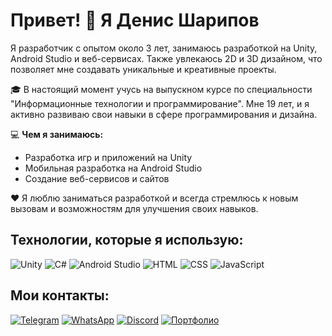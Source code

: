 # Привет! 👋 Я Денис Шарипов

Я разработчик с опытом около 3 лет, занимаюсь разработкой на Unity, Android Studio и веб-сервисах. Также увлекаюсь 2D и 3D дизайном, что позволяет мне создавать уникальные и креативные проекты.

🎓 В настоящий момент учусь на выпускном курсе по специальности "Информационные технологии и программирование". Мне 19 лет, и я активно развиваю свои навыки в сфере программирования и дизайна.

💻 **Чем я занимаюсь:**
- Разработка игр и приложений на Unity
- Мобильная разработка на Android Studio
- Создание веб-сервисов и сайтов

❤️ Я люблю заниматься разработкой и всегда стремлюсь к новым вызовам и возможностям для улучшения своих навыков.

## Технологии, которые я использую:
![Unity](https://img.shields.io/badge/-Unity-100000?style=flat-square&logo=unity&logoColor=white)
![C#](https://img.shields.io/badge/-C%23-239120?style=flat-square&logo=c-sharp&logoColor=white)
![Android Studio](https://img.shields.io/badge/-Android%20Studio-3DDC84?style=flat-square&logo=android-studio&logoColor=white)
![HTML](https://img.shields.io/badge/-HTML-E34F26?style=flat-square&logo=html5&logoColor=white)
![CSS](https://img.shields.io/badge/-CSS-1572B6?style=flat-square&logo=css3&logoColor=white)
![JavaScript](https://img.shields.io/badge/-JavaScript-F7DF1E?style=flat-square&logo=javascript&logoColor=black)

## Мои контакты:
[![Telegram](https://img.shields.io/badge/Telegram-2CA5E0?style=for-the-badge&logo=telegram&logoColor=white)](https://t.me/BaLastlll) 
[![WhatsApp](https://img.shields.io/badge/WhatsApp-25D366?style=for-the-badge&logo=whatsapp&logoColor=white)](https://wa.me/89151441026) 
[![Discord](https://img.shields.io/badge/Discord-5865F2?style=for-the-badge&logo=discord&logoColor=white)](https://discord.com/channels/@balast228) 
[![Портфолио](https://img.shields.io/badge/Портфолио-000000?style=for-the-badge&logo=about.me&logoColor=white)](https://crimson-phantom.ru/)
